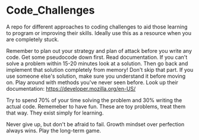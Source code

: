 # Code_Challenges
A repo for different approaches to coding challenges to aid those learning to program or improving their skills.
Ideally use this as a resource when you are completely stuck. 

Remember to plan out your strategy and plan of attack before you write any code. Get some pseudocode down first. Read documentation.
If you can't solve a problem within 15-20 minutes look at a solution. Then go back and implement that solution completely from memory!
Don't skip that part. If you use someone else's solution, make sure you understand it before moving on. Play around with methods
you've never seen before. Look up their documentation: https://developer.mozilla.org/en-US/

Try to spend 70% of your time solving the problem and 30% writing the actual code.
Rememeber to have fun. These are toy problems, treat them that way. They exist simply for learning.

Never give up, but don't be afraid to fail. Growth mindset over perfection always wins. Play the long-term game.
